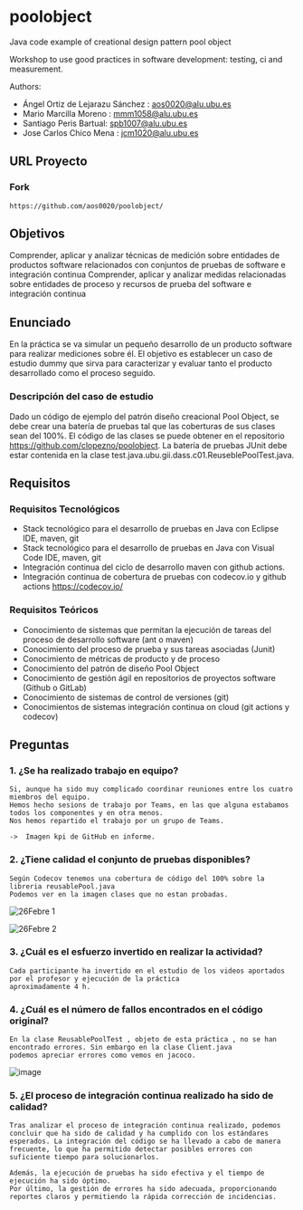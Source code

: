 poolobject
==========


Java code example of creational design pattern pool object

Workshop to use good practices in software development: testing, ci and measurement.

Authors:
- Ángel Ortiz de Lejarazu Sánchez : aos0020@alu.ubu.es
- Mario Marcilla Moreno : mmm1058@alu.ubu.es
- Santiago Peris Bartual: spb1007@alu.ubu.es
- Jose Carlos Chico Mena : jcm1020@alu.ubu.es

## URL Proyecto
### Fork
	https://github.com/aos0020/poolobject/
 
## Objetivos
Comprender, aplicar y analizar técnicas de medición sobre entidades de productos software relacionados con conjuntos de pruebas de software e integración continua
Comprender, aplicar y analizar medidas relacionadas sobre entidades de proceso y recursos de prueba del software e integración continua

## Enunciado
En la práctica se va simular un pequeño desarrollo de un producto software para realizar mediciones sobre él. 
El objetivo es establecer un caso de estudio dummy que sirva para caracterizar y evaluar tanto el producto desarrollado como el proceso seguido.

### Descripción del caso de estudio
Dado un código de ejemplo del patrón diseño creacional Pool Object, se debe crear una batería de pruebas tal que las coberturas de sus clases sean del 100%. 
El código de las clases se puede obtener en el repositorio https://github.com/clopezno/poolobject. La batería de pruebas JUnit debe estar contenida en la clase 
test.java.ubu.gii.dass.c01.ReuseblePoolTest.java.

## Requisitos

### Requisitos Tecnológicos
- Stack tecnológico para el desarrollo de pruebas en Java con Eclipse IDE, maven, git
- Stack tecnológico para el desarrollo de pruebas en Java con Visual Code IDE, maven, git
- Integración continua del ciclo de desarrollo maven con github actions.
- Integración continua de cobertura de pruebas con codecov.io y github actions https://codecov.io/

### Requisitos Teóricos
- Conocimiento de sistemas que permitan la ejecución de tareas del proceso de desarrollo software (ant o maven)
- Conocimiento del proceso de prueba y sus tareas asociadas (Junit)
- Conocimiento de métricas de producto y de proceso
- Conocimiento del patrón de diseño Pool Object
- Conocimiento de gestión ágil en repositorios de proyectos software (Github o GitLab)
- Conocimiento de sistemas de control de versiones (git)
- Conocimientos de sistemas integración continua on cloud (git actions y codecov)


## Preguntas

### 1. ¿Se ha realizado trabajo en equipo?
	Si, aunque ha sido muy complicado coordinar reuniones entre los cuatro miembros del equipo. 
	Hemos hecho sesions de trabajo por Teams, en las que alguna estabamos todos los componentes y en otra menos. 
	Nos hemos repartido el trabajo por un grupo de Teams.
	
	->	Imagen kpi de GitHub en informe.
	
	

### 2. ¿Tiene calidad el conjunto de pruebas disponibles?
	Según Codecov tenemos una cobertura de código del 100% sobre la libreria reusablePool.java
	Podemos ver en la imagen clases que no estan probadas.

 ![26Febre 1](https://github.com/user-attachments/assets/20d9e4ae-2daf-48ee-a6b7-8b0790a9aa87)
 
![26Febre 2](https://github.com/user-attachments/assets/5ae2599d-73ec-4e5e-99ef-f9821ed4e7de)

	

### 3. ¿Cuál es el esfuerzo invertido en realizar la actividad?

	Cada participante ha invertido en el estudio de los videos aportados por el profesor y ejecución de la práctica 
	aproximadamente 4 h.
	

### 4. ¿Cuál es el número de fallos encontrados en el código original?

	En la clase ReusablePoolTest , objeto de esta práctica , no se han encontrado errores. Sin embargo en la clase Client.java 
	podemos apreciar errores como vemos en jacoco.
 
![image](https://github.com/user-attachments/assets/e9760df0-9c75-4c3f-b03f-8cd7715300c0)


### 5. ¿El proceso de integración continua realizado ha sido de calidad?

	Tras analizar el proceso de integración continua realizado, podemos concluir que ha sido de calidad y ha cumplido con los estándares 	esperados. La integración del código se ha llevado a cabo de manera frecuente, lo que ha permitido detectar posibles errores con 	suficiente tiempo para solucionarlos.

	Además, la ejecución de pruebas ha sido efectiva y el tiempo de ejecución ha sido óptimo.
	Por último, la gestión de errores ha sido adecuada, proporcionando reportes claros y permitiendo la rápida corrección de incidencias. 	


